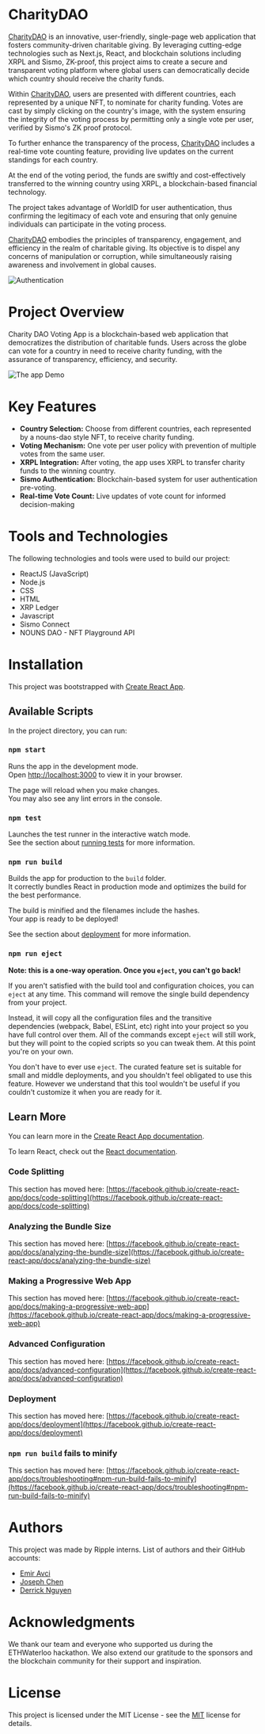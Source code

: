 # CharityDAO

[CharityDAO](https://github.com/selcukemiravci/CharityDAO) is an innovative, user-friendly, single-page web application that fosters community-driven charitable giving. By leveraging cutting-edge technologies such as Next.js, React, and blockchain solutions including XRPL and Sismo, ZK-proof, this project aims to create a secure and transparent voting platform where global users can democratically decide which country should receive the charity funds.

Within [CharityDAO](https://github.com/selcukemiravci/CharityDAO), users are presented with different countries, each represented by a unique NFT, to nominate for charity funding. Votes are cast by simply clicking on the country's image, with the system ensuring the integrity of the voting process by permitting only a single vote per user, verified by Sismo's ZK proof protocol.

To further enhance the transparency of the process, [CharityDAO](https://github.com/selcukemiravci/CharityDAO) includes a real-time vote counting feature, providing live updates on the current standings for each country.

At the end of the voting period, the funds are swiftly and cost-effectively transferred to the winning country using XRPL, a blockchain-based financial technology.

The project takes advantage of WorldID for user authentication, thus confirming the legitimacy of each vote and ensuring that only genuine individuals can participate in the voting process.

[CharityDAO](https://github.com/selcukemiravci/CharityDAO) embodies the principles of transparency, engagement, and efficiency in the realm of charitable giving. Its objective is to dispel any concerns of manipulation or corruption, while simultaneously raising awareness and involvement in global causes.

![Authentication](https://github.com/selcukemiravci/CharityDAO/assets/53044008/43f64b30-7733-48ab-9e38-e6c7527720d6)



# Project Overview
Charity DAO Voting App is a blockchain-based web application that democratizes the distribution of charitable funds. Users across the globe can vote for a country in need to receive charity funding, with the assurance of transparency, efficiency, and security.

![The app Demo](https://github.com/selcukemiravci/CharityDAO/assets/53044008/081181de-00a8-42d4-be2e-f85303aed2fd)


# Key Features
- **Country Selection:** Choose from different countries, each represented by a nouns-dao style NFT, to receive charity funding.
- **Voting Mechanism:** One vote per user policy with prevention of multiple votes from the same user.
- **XRPL Integration:** After voting, the app uses XRPL to transfer charity funds to the winning country.
- **Sismo Authentication:** Blockchain-based system for user authentication pre-voting.
- **Real-time Vote Count:** Live updates of vote count for informed decision-making

# Tools and Technologies
The following technologies and tools were used to build our project:
- ReactJS (JavaScript)
- Node.js
- CSS
- HTML
- XRP Ledger
- Javascript
- Sismo Connect
- NOUNS DAO - NFT Playground API

# Installation

This project was bootstrapped with [Create React App](https://github.com/facebook/create-react-app).

## Available Scripts

In the project directory, you can run:

### `npm start`

Runs the app in the development mode.\
Open [http://localhost:3000](http://localhost:3000) to view it in your browser.

The page will reload when you make changes.\
You may also see any lint errors in the console.

### `npm test`

Launches the test runner in the interactive watch mode.\
See the section about [running tests](https://facebook.github.io/create-react-app/docs/running-tests) for more information.

### `npm run build`

Builds the app for production to the `build` folder.\
It correctly bundles React in production mode and optimizes the build for the best performance.

The build is minified and the filenames include the hashes.\
Your app is ready to be deployed!

See the section about [deployment](https://facebook.github.io/create-react-app/docs/deployment) for more information.

### `npm run eject`

**Note: this is a one-way operation. Once you `eject`, you can't go back!**

If you aren't satisfied with the build tool and configuration choices, you can `eject` at any time. This command will remove the single build dependency from your project.

Instead, it will copy all the configuration files and the transitive dependencies (webpack, Babel, ESLint, etc) right into your project so you have full control over them. All of the commands except `eject` will still work, but they will point to the copied scripts so you can tweak them. At this point you're on your own.

You don't have to ever use `eject`. The curated feature set is suitable for small and middle deployments, and you shouldn't feel obligated to use this feature. However we understand that this tool wouldn't be useful if you couldn't customize it when you are ready for it.

## Learn More

You can learn more in the [Create React App documentation](https://facebook.github.io/create-react-app/docs/getting-started).

To learn React, check out the [React documentation](https://reactjs.org/).

### Code Splitting

This section has moved here: [https://facebook.github.io/create-react-app/docs/code-splitting](https://facebook.github.io/create-react-app/docs/code-splitting)

### Analyzing the Bundle Size

This section has moved here: [https://facebook.github.io/create-react-app/docs/analyzing-the-bundle-size](https://facebook.github.io/create-react-app/docs/analyzing-the-bundle-size)

### Making a Progressive Web App

This section has moved here: [https://facebook.github.io/create-react-app/docs/making-a-progressive-web-app](https://facebook.github.io/create-react-app/docs/making-a-progressive-web-app)

### Advanced Configuration

This section has moved here: [https://facebook.github.io/create-react-app/docs/advanced-configuration](https://facebook.github.io/create-react-app/docs/advanced-configuration)

### Deployment

This section has moved here: [https://facebook.github.io/create-react-app/docs/deployment](https://facebook.github.io/create-react-app/docs/deployment)

### `npm run build` fails to minify

This section has moved here: [https://facebook.github.io/create-react-app/docs/troubleshooting#npm-run-build-fails-to-minify](https://facebook.github.io/create-react-app/docs/troubleshooting#npm-run-build-fails-to-minify)

# Authors
This project was made by Ripple interns. List of authors and their GitHub accounts:
- [Emir Avci](https://github.com/selcukemiravci)
- [Joseph Chen](https://github.com/Josephtw0305)
- [Derrick Nguyen](https://github.com/derr-stack/)

# Acknowledgments
We thank our team and everyone who supported us during the ETHWaterloo hackathon. We also extend our gratitude to the sponsors and the blockchain community for their support and inspiration.

# License
This project is licensed under the MIT License - see the [ MIT](https://github.com/selcukemiravci/CharityDAO/blob/main/LICENSE)
license for details.
